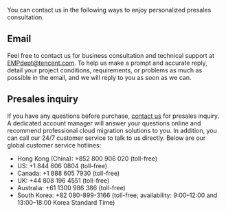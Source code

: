 You can contact us in the following ways to enjoy personalized presales consultation.
## Email
Feel free to contact us for business consultation and technical support at EMPdept@tencent.com.
To help us make a prompt and accurate reply, detail your project conditions, requirements, or problems as much as possible in the email, and we will reply to you as soon as we can.

## Presales inquiry
If you have any questions before purchase, [contact us](https://www.tencentcloud.com/contact-us) for presales inquiry. A dedicated account manager will answer your questions online and recommend professional cloud migration solutions to you.
In addition, you can call our 24/7 customer service to talk to us directly. Below are our global customer service hotlines:
- Hong Kong (China): +852 800 906 020 (toll-free)
- US: +1 844 606 0804 (toll-free)
- Canada: +1 888 605 7930 (toll-free)
- UK: +44 808 196 4551 (toll-free)
- Australia: +61 1300 986 386 (toll-free)
- South Korea: +82 080-899-3166 (toll-free; availability: 9:00–12:00 and 13:00–18:00 Korea Standard Time)